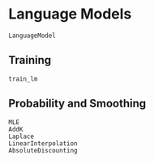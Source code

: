 # Language Models

```@docs
LanguageModel
```

## Training

```@docs
train_lm
```

## Probability and Smoothing

```@docs
MLE
AddK
Laplace
LinearInterpolation
AbsoluteDiscounting
```
